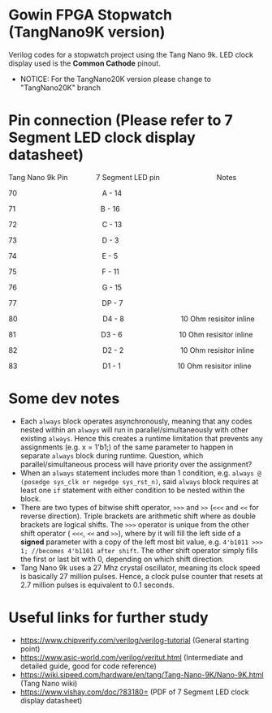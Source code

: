 # Gowin FPGA Stopwatch (TangNano9K version)
 Verilog codes for a stopwatch project using the Tang Nano 9k. LED clock display used is the **Common Cathode** pinout.
 
 * NOTICE: For the TangNano20K version please change to "TangNano20K" branch
 
# Pin connection (Please refer to 7 Segment LED clock display datasheet)
 Tang Nano 9k Pin&emsp;&emsp;&emsp;&emsp;7 Segment LED pin&emsp;&emsp;&emsp;&emsp;&emsp;&emsp;&emsp;&emsp;Notes
 
 70&emsp;&emsp;&emsp;&emsp;&emsp;&emsp;&emsp;&emsp;&emsp;&emsp;&emsp;&emsp;A - 14
 
 71&emsp;&emsp;&emsp;&emsp;&emsp;&emsp;&emsp;&emsp;&emsp;&emsp;&emsp;&emsp;B - 16
 
 72&emsp;&emsp;&emsp;&emsp;&emsp;&emsp;&emsp;&emsp;&emsp;&emsp;&emsp;&emsp;C - 13
 
 73&emsp;&emsp;&emsp;&emsp;&emsp;&emsp;&emsp;&emsp;&emsp;&emsp;&emsp;&emsp;D - 3
 
 74&emsp;&emsp;&emsp;&emsp;&emsp;&emsp;&emsp;&emsp;&emsp;&emsp;&emsp;&emsp;E - 5
 
 75&emsp;&emsp;&emsp;&emsp;&emsp;&emsp;&emsp;&emsp;&emsp;&emsp;&emsp;&emsp;F - 11
 
 76&emsp;&emsp;&emsp;&emsp;&emsp;&emsp;&emsp;&emsp;&emsp;&emsp;&emsp;&emsp;G - 15
 
 77&emsp;&emsp;&emsp;&emsp;&emsp;&emsp;&emsp;&emsp;&emsp;&emsp;&emsp;&emsp;DP - 7
 
 80&emsp;&emsp;&emsp;&emsp;&emsp;&emsp;&emsp;&emsp;&emsp;&emsp;&emsp;&emsp;D4 - 8&emsp;&emsp;&emsp;&emsp;&emsp;&emsp;&emsp;&emsp;10 Ohm resisitor inline
 
 81&emsp;&emsp;&emsp;&emsp;&emsp;&emsp;&emsp;&emsp;&emsp;&emsp;&emsp;&emsp;D3 - 6&emsp;&emsp;&emsp;&emsp;&emsp;&emsp;&emsp;&emsp;10 Ohm resisitor inline
 
 82&emsp;&emsp;&emsp;&emsp;&emsp;&emsp;&emsp;&emsp;&emsp;&emsp;&emsp;&emsp;D2 - 2&emsp;&emsp;&emsp;&emsp;&emsp;&emsp;&emsp;&emsp;10 Ohm resisitor inline
 
 83&emsp;&emsp;&emsp;&emsp;&emsp;&emsp;&emsp;&emsp;&emsp;&emsp;&emsp;&emsp;D1 - 1&emsp;&emsp;&emsp;&emsp;&emsp;&emsp;&emsp;&emsp;10 Ohm resisitor inline
 
 
# Some dev notes
 * Each `always` block operates asynchronously, meaning that any codes nested within an `always` will run in parallel/simultaneously with other existing `always`. Hence this creates a runtime limitation that prevents any assignments (e.g. x = 1'b1;) of the same parameter to happen in separate `always` block during runtime. Question, which parallel/simultaneous process will have priority over the assignment?
 * When an `always` statement includes more than 1 condition, e.g. `always @ (posedge sys_clk or negedge sys_rst_n)`, said `always` block requires at least one `if` statement with either condition to be nested within the block.
 * There are two types of bitwise shift operator, `>>>` and `>>` (`<<<` and `<<` for reverse direction). Triple brackets are arithmetic shift where as double brackets are logical shifts. The `>>>` operator is unique from the other shift operator ( `<<<`, `<<` and `>>`), where by it will fill the left side of a **signed** parameter with a copy of the left most bit value, e.g. `4'b1011 >>> 1; //becomes 4'b1101 after shift`. The other shift operator simply fills the first or last bit with 0, depending on which shift direction.
 * Tang Nano 9k uses a 27 Mhz crystal oscillator, meaning its clock speed is basically 27 million pulses. Hence, a clock pulse counter that resets at 2.7 million pulses is equivalent to 0.1 seconds.

# Useful links for further study
 * https://www.chipverify.com/verilog/verilog-tutorial (General starting point)
 * https://www.asic-world.com/verilog/veritut.html (Intermediate and detailed guide, good for code reference)
 * https://wiki.sipeed.com/hardware/en/tang/Tang-Nano-9K/Nano-9K.html (Tang Nano wiki)
 * https://www.vishay.com/doc/?83180= (PDF of 7 Segment LED clock display datasheet)
